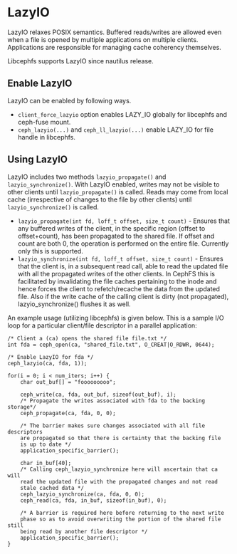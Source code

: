 # LazyIO

LazyIO relaxes POSIX semantics. Buffered reads/writes are allowed even
when a file is opened by multiple applications on multiple clients.
Applications are responsible for managing cache coherency themselves.

Libcephfs supports LazyIO since nautilus release.

## Enable LazyIO

LazyIO can be enabled by following ways.

-   `client_force_lazyio` option enables LAZY_IO globally for libcephfs
    and ceph-fuse mount.
-   `ceph_lazyio(...)` and `ceph_ll_lazyio(...)` enable LAZY_IO for file
    handle in libcephfs.

## Using LazyIO

LazyIO includes two methods `lazyio_propagate()` and
`lazyio_synchronize()`. With LazyIO enabled, writes may not be visible
to other clients until `lazyio_propagate()` is called. Reads may come
from local cache (irrespective of changes to the file by other clients)
until `lazyio_synchronize()` is called.

-   `lazyio_propagate(int fd, loff_t offset, size_t count)` - Ensures
    that any buffered writes of the client, in the specific region
    (offset to offset+count), has been propagated to the shared file. If
    offset and count are both 0, the operation is performed on the
    entire file. Currently only this is supported.
-   `lazyio_synchronize(int fd, loff_t offset, size_t count)` - Ensures
    that the client is, in a subsequent read call, able to read the
    updated file with all the propagated writes of the other clients. In
    CephFS this is facilitated by invalidating the file caches
    pertaining to the inode and hence forces the client to
    refetch/recache the data from the updated file. Also if the write
    cache of the calling client is dirty (not propagated),
    lazyio_synchronize() flushes it as well.

An example usage (utilizing libcephfs) is given below. This is a sample
I/O loop for a particular client/file descriptor in a parallel
application:

    /* Client a (ca) opens the shared file file.txt */
    int fda = ceph_open(ca, "shared_file.txt", O_CREAT|O_RDWR, 0644); 

    /* Enable LazyIO for fda */
    ceph_lazyio(ca, fda, 1));

    for(i = 0; i < num_iters; i++) {
        char out_buf[] = "fooooooooo";

        ceph_write(ca, fda, out_buf, sizeof(out_buf), i);
        /* Propagate the writes associated with fda to the backing storage*/
        ceph_propagate(ca, fda, 0, 0);

        /* The barrier makes sure changes associated with all file descriptors
        are propagated so that there is certainty that the backing file 
        is up to date */
        application_specific_barrier();

        char in_buf[40];
        /* Calling ceph_lazyio_synchronize here will ascertain that ca will
        read the updated file with the propagated changes and not read
        stale cached data */
        ceph_lazyio_synchronize(ca, fda, 0, 0);
        ceph_read(ca, fda, in_buf, sizeof(in_buf), 0);

        /* A barrier is required here before returning to the next write
        phase so as to avoid overwriting the portion of the shared file still
        being read by another file descriptor */
        application_specific_barrier();
    }
